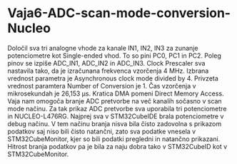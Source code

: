 # Vaja6-ADC-scan-mode-conversion-Nucleo
Določil sva tri analogne vhode za kanale IN1, IN2, IN3 za zunanje potenciometre kot Single-ended vhod. To so pini PC0, PC1 in PC2.
Poleg pinov se izpiše ADC_IN1, ADC_IN2 in ADC_IN3.
Clock Prescaler sva nastavila tako, da je izračunana frekvenca vzorčenja 4 MHz. Izbrana vrednost parametra je Asynchronous clock mode divided by 4.
Privzeta vrednost paramtera Number of Conversion je 1.
Čas vzorčenja v mikrosekundah je 26,153 μs.
Kratica DMA pomeni Direct Memory Access.
Vaja nam omogoča branje ADC pretvorbe na več kanalih sočasno v scan mode načinu. Za tak prikaz ADC pretvorbe sva uporabila tri potenciometre in NUCLEO-L476RG. Najprej sva v STM32CubeIDE brala potenciometre v debug načinu. V tem načinu branja nisva bila čisto zadovolna s prikazom podatkov saj niso bili čisto natančni, zato sva podatke vnesela v STM32CubeMonitor, kjer so bili podatki pregledni in natančno prikazani. Hitrost branja podatkov pa je bila za naju dobra tako v STM32CubeID kot v STM32CubeMonitor.
